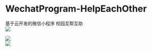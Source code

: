 # WechatProgram-HelpEachOther
基于云开发的微信小程序 校园互帮互助  
![](https://cdn.jsdelivr.net/gh/linhgf/PicGo/img/WeChatProgram20210331091209.gif)

![](https://cdn.jsdelivr.net/gh/linhgf/PicGo/img/20210331091456.gif)  
![](https://cdn.jsdelivr.net/gh/linhgf/PicGo/img/20210331092556.gif)
